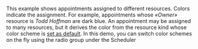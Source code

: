 This example shows appointments assigned to&nbsp;different resources. Colors indicate the assignment. For example, appointments whose _&laquo;Owner&raquo;_ resource is _Todd Hoffman_ are dark blue. An&nbsp;appointment may be&nbsp;assigned to&nbsp;many resources, but it&nbsp;derives the color from the resource kind whose color scheme&nbsp;is [set as&nbsp;default][0]. In&nbsp;this demo, you can switch color schemes on&nbsp;the fly using the radio group under the Scheduler

[0]: /Documentation/ApiReference/UI_Components/dxScheduler/Configuration/resources/#useColorAsDefault
